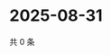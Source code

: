 # 2025-08-31

共 0 条

<!-- BEGIN ZHIHUQUESTIONS -->
<!-- 最后更新时间 Sun Aug 31 2025 07:09:48 GMT+0800 (China Standard Time) -->

<!-- END ZHIHUQUESTIONS -->
